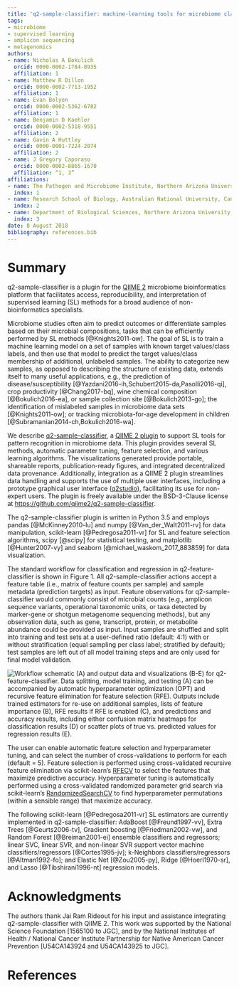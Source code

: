 ```yaml
---
title: 'q2-sample-classifier: machine-learning tools for microbiome classification and regression'
tags:
- microbiome
- supervised learning
- amplicon sequencing
- metagenomics
authors:
- name: Nicholas A Bokulich
  orcid: 0000-0002-1784-8935
  affiliation: 1
- name: Matthew R Dillon
  orcid: 0000-0002-7713-1952
  affiliation: 1
- name: Evan Bolyen
  orcid: 0000-0002-5362-6782
  affiliation: 1
- name: Benjamin D Kaehler
  orcid: 0000-0002-5318-9551
  affiliation: 2
- name: Gavin A Huttley
  orcid: 0000-0001-7224-2074
  affiliation: 2
- name: J Gregory Caporaso
  orcid: 0000-0002-8865-1670
  affiliation: “1, 3”
affiliations:
- name: The Pathogen and Microbiome Institute, Northern Arizona University, Flagstaff, AZ, USA
  index: 1
- name: Research School of Biology, Australian National University, Canberra, Australia
  index: 2
- name: Department of Biological Sciences, Northern Arizona University, Flagstaff, AZ, USA
  index: 3
date: 8 August 2018
bibliography: references.bib
---
```


# Summary
q2-sample-classifier is a plugin for the [QIIME 2](https://qiime2.org/) microbiome bioinformatics platform that facilitates access, reproducibility, and interpretation of supervised learning (SL) methods for a broad audience of non-bioinformatics specialists.

Microbiome studies often aim to predict outcomes or differentiate samples based on their microbial compositions, tasks that can be efficiently performed by SL methods [@Knights2011-ow]. The goal of SL is to train a machine learning model on a set of samples with known target values/class labels, and then use that model to predict the target values/class membership of additional, unlabeled samples. The ability to categorize new samples, as opposed to describing the structure of existing data, extends itself to many useful applications, e.g., the prediction of disease/susceptibility [@Yazdani2016-ih,Schubert2015-da,Pasolli2016-qi], crop productivity [@Chang2017-bq], wine chemical composition [@Bokulich2016-ea], or sample collection site [@Bokulich2013-go]; the identification of mislabeled samples in microbiome data sets [@Knights2011-ow]; or tracking microbiota-for-age development in children [@Subramanian2014-ch,Bokulich2016-wa].

We describe [q2-sample-classifier](https://github.com/qiime2/q2-sample-classifier), a [QIIME 2 plugin](https://qiime2.org/) to support SL tools for pattern recognition in microbiome data. This plugin provides several SL methods, automatic parameter tuning, feature selection, and various learning algorithms. The visualizations generated provide portable, shareable reports, publication-ready figures, and integrated decentralized data provenance. Additionally, integration as a QIIME 2 plugin streamlines data handling and supports the use of multiple user interfaces, including a prototype graphical user interface ([q2studio](https://github.com/qiime2/q2studio])), facilitating its use for non-expert users. The plugin is freely available under the BSD-3-Clause license at https://github.com/qiime2/q2-sample-classifier.

The q2-sample-classifier plugin is written in Python 3.5 and employs pandas [@McKinney2010-lu] and numpy [@Van_der_Walt2011-rv] for data manipulation, scikit-learn [@Pedregosa2011-vr] for SL and feature selection algorithms, scipy [@scipy] for statistical testing, and matplotlib [@Hunter2007-vy] and seaborn [@michael_waskom_2017_883859] for data visualization.

The standard workflow for classification and regression in q2-feature-classifier is shown in Figure 1. All q2-sample-classifier actions accept a feature table (i.e., matrix of feature counts per sample) and sample metadata (prediction targets) as input. Feature observations for q2-sample-classifier would commonly consist of microbial counts (e.g., amplicon sequence variants, operational taxonomic units, or taxa detected by marker-gene or shotgun metagenome sequencing methods), but any observation data, such as gene, transcript, protein, or metabolite abundance could be provided as input. Input samples are shuffled and split into training and test sets at a user-defined ratio (default: 4:1) with or without stratification (equal sampling per class label; stratified by default); test samples are left out of all model training steps and are only used for final model validation.

![Workflow schematic (A) and output data and visualizations (B-E) for q2-feature-classifier. Data splitting, model training, and testing (A) can be accompanied by automatic hyperparameter optimization (OPT) and recursive feature elimination for feature selection (RFE). Outputs include trained estimators for re-use on additional samples, lists of feature importance (B), RFE results if RFE is enabled (C), and predictions and accuracy results, including either confusion matrix heatmaps for classification results (D) or scatter plots of true vs. predicted values for regression results (E).](fig1.png)

The user can enable automatic feature selection and hyperparameter tuning, and can select the number of cross-validations to perform for each (default = 5). Feature selection is performed using cross-validated recursive feature elimination via scikit-learn’s [RFECV](http://scikit-learn.org/stable/modules/generated/sklearn.feature_selection.RFECV.html) to select the features that maximize predictive accuracy. Hyperparameter tuning is automatically performed using a cross-validated randomized parameter grid search via scikit-learn’s [RandomizedSearchCV](http://scikit-learn.org/stable/modules/generated/sklearn.model_selection.RandomizedSearchCV.html) to find hyperparameter permutations (within a sensible range) that maximize accuracy.

The following scikit-learn [@Pedregosa2011-vr] SL estimators are currently implemented in q2-sample-classifier: AdaBoost [@Freund1997-vv], Extra Trees [@Geurts2006-tv], Gradient boosting [@Friedman2002-vw], and Random Forest [@Breiman2001-ei] ensemble classifiers and regressors; linear SVC, linear SVR, and non-linear SVR support vector machine classifiers/regressors [@Cortes1995-jv]; k-Neighbors classifiers/regressors [@Altman1992-fo]; and Elastic Net [@Zou2005-py], Ridge [@Hoerl1970-sr], and Lasso [@Tibshirani1996-nt] regression models.

# Acknowledgments
The authors thank Jai Ram Rideout for his input and assistance integrating q2-sample-classifier with QIIME 2. This work was supported by the National Science Foundation [1565100 to JGC], and by the National Institutes of Health / National Cancer Institute Partnership for Native American Cancer Prevention [U54CA143924 and U54CA143925 to JGC].

# References
